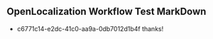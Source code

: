 ## OpenLocalization Workflow Test MarkDown
* c6771c14-e2dc-41c0-aa9a-0db7012d1b4f thanks!

<!--HONumber=Aug16_HO1-->


